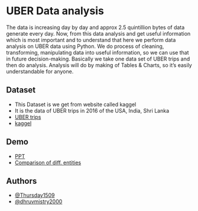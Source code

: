 
# UBER Data analysis

The data is increasing day by day and approx 2.5 quintillion bytes of data generate every day. 
Now, from this data analysis and get useful information which is most important and to understand that here we perform data analysis on UBER data using Python.
We do process of cleaning, transforming, manipulating data into useful information, so we can use that in future decision-making.
Basically we take one data set of UBER trips and then do analysis.
Analysis will do by making of Tables & Charts, so it’s easily understandable for anyone. 



## Dataset

- This Dataset is we get from website called kaggel 
- It is the data of UBER trips in 2016 of the USA, India, Shri Lanka
- [UBER trips](https://docs.google.com/spreadsheets/d/1ZOskXTujTuSpEYk0YLcN6XEJhB01RoJF5Zt5WJqNWFw/edit?usp=sharing)
- [kaggel](https://www.kaggle.com/code/mohamed08/exploratory-data-analysis-for-uber-trips/data)

## Demo
- [PPT](https://docs.google.com/presentation/d/1rdkvjOC0K_tAjrQ0vl2hgNL6DXEaLJsDC3T8vQXSiFM/edit?usp=sharing)
- [Comparison of diff. entities](https://drive.google.com/file/d/19avHxMQjPNap9x_3g34PuUMTh3O2BA9-/view?usp=sharing)


## Authors

- [@Thursday1509](https://github.com/Thursday1509)
- [@dhruvmistry2000](https://github.com/dhruvmistry2000)


